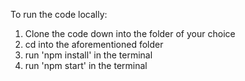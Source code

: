 To run the code locally:
1) Clone the code down into the folder of your choice
2) cd into the aforementioned folder
3) run 'npm install' in the terminal
4) run 'npm start' in the terminal
